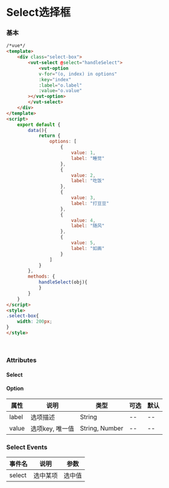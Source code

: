 # Select选择框

### 基本  
```html
/*vue*/
<template>
	<div class="select-box">
		<vut-select @select="handleSelect">
			<vut-option
			v-for="(o, index) in options"
			:key="index"
			:label="o.label"
			:value="o.value"
		></vut-option>
		</vut-select>
	</div>
</template>
<script>
	export default {
		data(){
			return {
				options: [
					{
						value: 1,
						label: "睡觉"
					},
					{
						value: 2,
						label: "吃饭"
					},
					{
						value: 3,
						label: "打豆豆"
					},
					{
						value: 4,
						label: "随风"
					},
					{
						value: 5,
						label: "如画"
					}
				]
			}
		},
		methods: {
			handleSelect(obj){
			}
		}
	}
</script>
<style>
.select-box{
	width: 200px;
}
</style>
```

<br/>
 
### Attributes  

#### Select

#### Option
属性 |说明| 类型| 可选| 默认
----|----|----|-----|----
label| 选项描述| String| --| --
value| 选项key, 唯一值| String, Number| --| --

### Select Events
事件名 |说明| 参数
----|----|----
select| 选中某项| 选中值